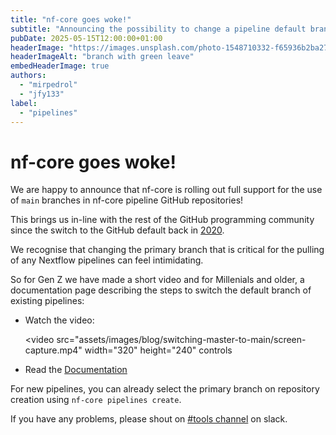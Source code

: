```yaml
---
title: "nf-core goes woke!"
subtitle: "Announcing the possibility to change a pipeline default branch to main"
pubDate: 2025-05-15T12:00:00+01:00
headerImage: "https://images.unsplash.com/photo-1548710332-f65936b2ba27"
headerImageAlt: "branch with green leave"
embedHeaderImage: true
authors:
  - "mirpedrol"
  - "jfy133"
label:
  - "pipelines"
---
```


# nf-core goes woke!

We are happy to announce that nf-core is rolling out full support for the use of `main` branches in nf-core pipeline GitHub repositories!

This brings us in-line with the rest of the GitHub programming community since the switch to the GitHub default back in [2020](https://github.blog/changelog/2020-10-01-the-default-branch-for-newly-created-repositories-is-now-main/).

We recognise that changing the primary branch that is critical for the pulling of any Nextflow pipelines can feel intimidating.

So for Gen Z we have made a short video and for Millenials and older, a documentation page describing the steps to switch the default branch of existing pipelines:

- Watch the video:

  <video
  src="assets/images/blog/switching-master-to-main/screen-capture.mp4"
  width="320"
  height="240"
  controls

  > </video>

- Read the [Documentation](https://nf-co.re/docs/tutorials/switching_branch_to_main/switching_master_to_main)

For new pipelines, you can already select the primary branch on repository creation using `nf-core pipelines create`.

If you have any problems, please shout on [#tools channel](https://nfcore.slack.com/archives/CE5LG7WMB) on slack.

